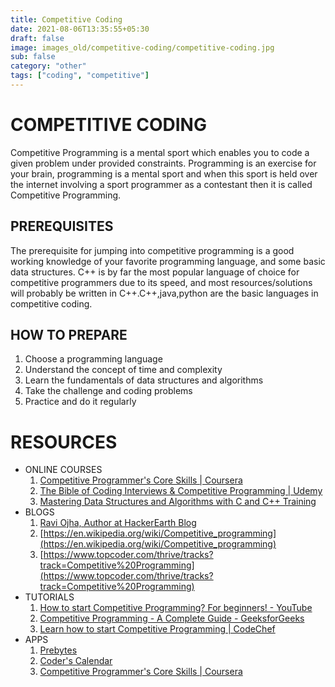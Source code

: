 ```yaml
---
title: Competitive Coding
date: 2021-08-06T13:35:55+05:30
draft: false
image: images_old/competitive-coding/competitive-coding.jpg
sub: false
category: "other"
tags: ["coding", "competitive"]
---
```


# COMPETITIVE CODING

Competitive Programming is a mental sport which enables you to code a
given problem under provided constraints. Programming is an exercise for your brain, programming is a mental sport and when this sport is held over the internet involving a sport programmer as a contestant then it is called Competitive Programming.

## PREREQUISITES

The prerequisite for jumping into competitive programming is a good working knowledge of your favorite programming language, and some basic data structures. C++ is by far the most popular language of choice for competitive programmers due to its speed, and most resources/solutions will probably be written in C++.C++,java,python are the basic languages in competitive coding.

## HOW TO PREPARE

1. Choose a programming language
2. Understand the concept of time and complexity
3. Learn the fundamentals of data structures and algorithms
4. Take the challenge and coding problems
5. Practice and do it regularly

# RESOURCES

- ONLINE COURSES
  1. [Competitive Programmer's Core Skills | Coursera](https://www.coursera.org/learn/competitive-programming-core-skills)
  2. [The Bible of Coding Interviews & Competitive Programming | Udemy](https://www.udemy.com/course/the-bible-of-algorithms-and-interview-questions/)
  3. [Mastering Data Structures and Algorithms with C and C++ Training](https://www.udemy.com/course/datastructurescncpp/)
- BLOGS
  1. [Ravi Ojha, Author at HackerEarth Blog](https://www.hackerearth.com/blog/author/ravi/)
  2. [https://en.wikipedia.org/wiki/Competitive_programming](https://en.wikipedia.org/wiki/Competitive_programming)
  3. [https://www.topcoder.com/thrive/tracks?track=Competitive%20Programming](https://www.topcoder.com/thrive/tracks?track=Competitive%20Programming)
- TUTORIALS
  1. [How to start Competitive Programming? For beginners! - YouTube](https://www.youtube.com/watch?v=xAeiXy8-9Y8)
  2. [Competitive Programming - A Complete Guide - GeeksforGeeks](https://www.geeksforgeeks.org/competitive-programming-a-complete-guide/)
  3. [Learn how to start Competitive Programming | CodeChef](https://www.codechef.com/getting-started)
- APPS
  1. [Prebytes](http://prebytes)
  2. [Coder's Calendar](https://chrome.google.com/webstore/detail/coders-calendar/bageaffklfkikjigoclfgengklfnidll?hl=en)
  3. [Competitive Programmer's Core Skills | Coursera](https://www.coursera.org/learn/competitive-programming-core-skills)
